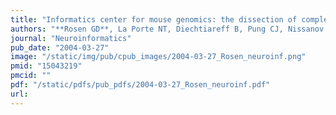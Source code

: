 ```yaml
---
title: "Informatics center for mouse genomics: the dissection of complex traits of the nervous system"
authors: "**Rosen GD**, La Porte NT, Diechtiareff B, Pung CJ, Nissanov J, Gustafson C, Bertrand L, Gefen S, Fan Y, Tretiak OJ, Manly KF, Park MR, Williams AG, Connolly MT, Capra JA, Williams RW."
journal: "Neuroinformatics"
pub_date: "2004-03-27"
image: "/static/img/pub/cpub_images/2004-03-27_Rosen_neuroinf.png"
pmid: "15043219"
pmcid: ""
pdf: "/static/pdfs/pub_pdfs/2004-03-27_Rosen_neuroinf.pdf"
url: 
---
```

